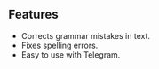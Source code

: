 ## Features
- Corrects grammar mistakes in text.
- Fixes spelling errors.
- Easy to use with Telegram.
